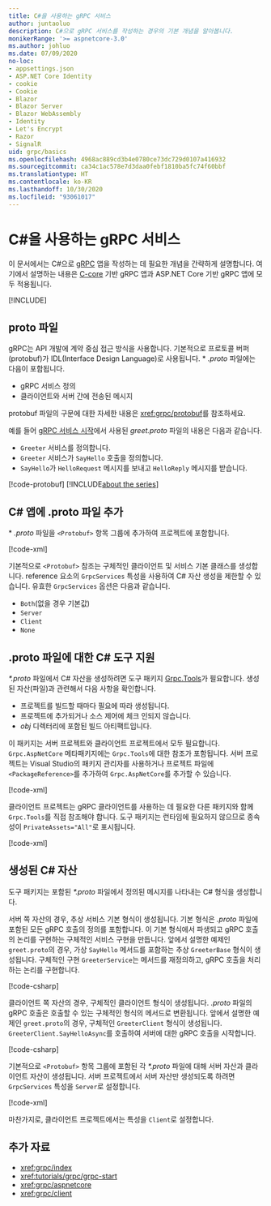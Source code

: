 ```yaml
---
title: C#을 사용하는 gRPC 서비스
author: juntaoluo
description: C#으로 gRPC 서비스를 작성하는 경우의 기본 개념을 알아봅니다.
monikerRange: '>= aspnetcore-3.0'
ms.author: johluo
ms.date: 07/09/2020
no-loc:
- appsettings.json
- ASP.NET Core Identity
- cookie
- Cookie
- Blazor
- Blazor Server
- Blazor WebAssembly
- Identity
- Let's Encrypt
- Razor
- SignalR
uid: grpc/basics
ms.openlocfilehash: 4968ac889cd3b4e0780ce73dc729d0107a416932
ms.sourcegitcommit: ca34c1ac578e7d3daa0febf1810ba5fc74f60bbf
ms.translationtype: HT
ms.contentlocale: ko-KR
ms.lasthandoff: 10/30/2020
ms.locfileid: "93061017"
---
```

# <a name="grpc-services-with-c"></a>C\#을 사용하는 gRPC 서비스

이 문서에서는 C#으로 [gRPC](https://grpc.io/docs/guides/) 앱을 작성하는 데 필요한 개념을 간략하게 설명합니다. 여기에서 설명하는 내용은 [C-core](https://grpc.io/blog/grpc-stacks) 기반 gRPC 앱과 ASP.NET Core 기반 gRPC 앱에 모두 적용됩니다.

[!INCLUDE[](~/includes/gRPCazure.md)]

## <a name="proto-file"></a>proto 파일

gRPC는 API 개발에 계약 중심 접근 방식을 사용합니다. 기본적으로 프로토콜 버퍼(protobuf)가 IDL(Interface Design Language)로 사용됩니다. \* *.proto* 파일에는 다음이 포함됩니다.

* gRPC 서비스 정의
* 클라이언트와 서버 간에 전송된 메시지

protobuf 파일의 구문에 대한 자세한 내용은 <xref:grpc/protobuf>를 참조하세요.

예를 들어 [gRPC 서비스 시작](xref:tutorials/grpc/grpc-start)에서 사용된 *greet.proto* 파일의 내용은 다음과 같습니다.

* `Greeter` 서비스를 정의합니다.
* `Greeter` 서비스가 `SayHello` 호출을 정의합니다.
* `SayHello`가 `HelloRequest` 메시지를 보내고 `HelloReply` 메시지를 받습니다.

[!code-protobuf[](~/tutorials/grpc/grpc-start/sample/GrpcGreeter/Protos/greet.proto)]
[!INCLUDE[about the series](~/includes/code-comments-loc.md)]

## <a name="add-a-proto-file-to-a-c-app"></a>C\# 앱에 .proto 파일 추가

\* *.proto* 파일을 `<Protobuf>` 항목 그룹에 추가하여 프로젝트에 포함합니다.

[!code-xml[](~/tutorials/grpc/grpc-start/sample/GrpcGreeter/GrpcGreeter.csproj?highlight=2&range=7-9)]

기본적으로 `<Protobuf>` 참조는 구체적인 클라이언트 및 서비스 기본 클래스를 생성합니다. reference 요소의 `GrpcServices` 특성을 사용하여 C# 자산 생성을 제한할 수 있습니다. 유효한 `GrpcServices` 옵션은 다음과 같습니다.

* `Both`(없을 경우 기본값)
* `Server`
* `Client`
* `None`

## <a name="c-tooling-support-for-proto-files"></a>.proto 파일에 대한 C# 도구 지원

*\*.proto* 파일에서 C# 자산을 생성하려면 도구 패키지 [Grpc.Tools](https://www.nuget.org/packages/Grpc.Tools/)가 필요합니다. 생성된 자산(파일)과 관련해서 다음 사항을 확인합니다.

* 프로젝트를 빌드할 때마다 필요에 따라 생성됩니다.
* 프로젝트에 추가되거나 소스 제어에 체크 인되지 않습니다.
* *obj* 디렉터리에 포함된 빌드 아티팩트입니다.

이 패키지는 서버 프로젝트와 클라이언트 프로젝트에서 모두 필요합니다. `Grpc.AspNetCore` 메타패키지에는 `Grpc.Tools`에 대한 참조가 포함됩니다. 서버 프로젝트는 Visual Studio의 패키지 관리자를 사용하거나 프로젝트 파일에 `<PackageReference>`를 추가하여 `Grpc.AspNetCore`를 추가할 수 있습니다.

[!code-xml[](~/tutorials/grpc/grpc-start/sample/GrpcGreeter/GrpcGreeter.csproj?highlight=1&range=12)]

클라이언트 프로젝트는 gRPC 클라이언트를 사용하는 데 필요한 다른 패키지와 함께 `Grpc.Tools`를 직접 참조해야 합니다. 도구 패키지는 런타임에 필요하지 않으므로 종속성이 `PrivateAssets="All"`로 표시됩니다.

[!code-xml[](~/tutorials/grpc/grpc-start/sample/GrpcGreeterClient/GrpcGreeterClient.csproj?highlight=3&range=9-11)]

## <a name="generated-c-assets"></a>생성된 C# 자산

도구 패키지는 포함된 *\*.proto* 파일에서 정의된 메시지를 나타내는 C# 형식을 생성합니다.

서버 쪽 자산의 경우, 추상 서비스 기본 형식이 생성됩니다. 기본 형식은 *.proto* 파일에 포함된 모든 gRPC 호출의 정의를 포함합니다. 이 기본 형식에서 파생되고 gRPC 호출의 논리를 구현하는 구체적인 서비스 구현을 만듭니다. 앞에서 설명한 예제인 `greet.proto`의 경우, 가상 `SayHello` 메서드를 포함하는 추상 `GreeterBase` 형식이 생성됩니다. 구체적인 구현 `GreeterService`는 메서드를 재정의하고, gRPC 호출을 처리하는 논리를 구현합니다.

[!code-csharp[](~/tutorials/grpc/grpc-start/sample/GrpcGreeter/Services/GreeterService.cs?name=snippet)]

클라이언트 쪽 자산의 경우, 구체적인 클라이언트 형식이 생성됩니다. *.proto* 파일의 gRPC 호출은 호출할 수 있는 구체적인 형식의 메서드로 변환됩니다. 앞에서 설명한 예제인 `greet.proto`의 경우, 구체적인 `GreeterClient` 형식이 생성됩니다. `GreeterClient.SayHelloAsync`를 호출하여 서버에 대한 gRPC 호출을 시작합니다.

[!code-csharp[](~/tutorials/grpc/grpc-start/sample/GrpcGreeterClient/Program.cs?name=snippet)]

기본적으로 `<Protobuf>` 항목 그룹에 포함된 각 *\*.proto* 파일에 대해 서버 자산과 클라이언트 자산이 생성됩니다. 서버 프로젝트에서 서버 자산만 생성되도록 하려면 `GrpcServices` 특성을 `Server`로 설정합니다.

[!code-xml[](~/tutorials/grpc/grpc-start/sample/GrpcGreeter/GrpcGreeter.csproj?highlight=2&range=7-9)]

마찬가지로, 클라이언트 프로젝트에서는 특성을 `Client`로 설정합니다.

## <a name="additional-resources"></a>추가 자료

* <xref:grpc/index>
* <xref:tutorials/grpc/grpc-start>
* <xref:grpc/aspnetcore>
* <xref:grpc/client>
